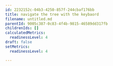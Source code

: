 ```yaml
---
id: 2232152c-04b3-4250-857f-244cbaf176bb
title: navigate the tree with the keybaord
filename: untitled.md
parentId: 9005c387-0c83-4f4b-9815-46589dd317fb
childrenIds: []
calculatedMetrics:
  readinessLevel: 4
draft: false
setMetrics:
  readinessLevel: 4

---
```

